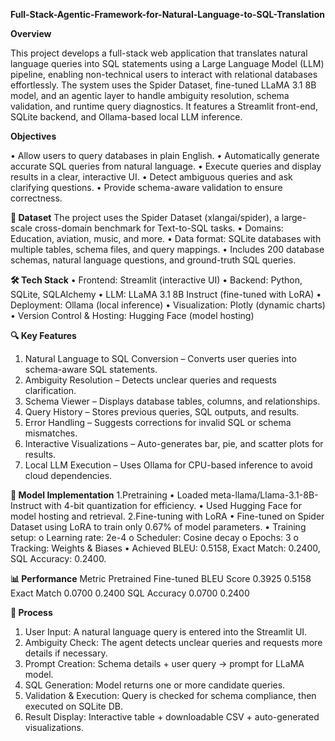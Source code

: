 **Full-Stack-Agentic-Framework-for-Natural-Language-to-SQL-Translation**

**Overview**

This project develops a full-stack web application that translates natural language queries into SQL statements using a Large Language Model (LLM) pipeline, enabling non-technical users to interact with relational databases effortlessly. The system uses the Spider Dataset, fine-tuned LLaMA 3.1 8B model, and an agentic layer to handle ambiguity resolution, schema validation, and runtime query diagnostics. It features a Streamlit front-end, SQLite backend, and Ollama-based local LLM inference.

**Objectives**

•	Allow users to query databases in plain English.
•	Automatically generate accurate SQL queries from natural language.
•	Execute queries and display results in a clear, interactive UI.
•	Detect ambiguous queries and ask clarifying questions.
•	Provide schema-aware validation to ensure correctness.

**📂 Dataset**
The project uses the Spider Dataset (xlangai/spider), a large-scale cross-domain benchmark for Text-to-SQL tasks.
•	Domains: Education, aviation, music, and more.
•	Data format: SQLite databases with multiple tables, schema files, and query mappings.
•	Includes 200 database schemas, natural language questions, and ground-truth SQL queries.

**🛠 Tech Stack**
•	Frontend: Streamlit (interactive UI)
•	Backend: Python, SQLite, SQLAlchemy
•	LLM: LLaMA 3.1 8B Instruct (fine-tuned with LoRA)
•	Deployment: Ollama (local inference)
•	Visualization: Plotly (dynamic charts)
•	Version Control & Hosting: Hugging Face (model hosting)

**🔍 Key Features**
1.	Natural Language to SQL Conversion – Converts user queries into schema-aware SQL statements.
2.	Ambiguity Resolution – Detects unclear queries and requests clarification.
3.	Schema Viewer – Displays database tables, columns, and relationships.
4.	Query History – Stores previous queries, SQL outputs, and results.
5.	Error Handling – Suggests corrections for invalid SQL or schema mismatches.
6.	Interactive Visualizations – Auto-generates bar, pie, and scatter plots for results.
7.	Local LLM Execution – Uses Ollama for CPU-based inference to avoid cloud dependencies.
   
**🧠 Model Implementation**
1.Pretraining
•	Loaded meta-llama/Llama-3.1-8B-Instruct with 4-bit quantization for efficiency.
•	Used Hugging Face for model hosting and retrieval.
2.Fine-tuning with LoRA
•	Fine-tuned on Spider Dataset using LoRA to train only 0.67% of model parameters.
•	Training setup:
o	Learning rate: 2e-4
o	Scheduler: Cosine decay
o	Epochs: 3
o	Tracking: Weights & Biases
•	Achieved BLEU: 0.5158, Exact Match: 0.2400, SQL Accuracy: 0.2400.

**📊 Performance**
Metric	Pretrained	Fine-tuned
BLEU Score	0.3925	0.5158
Exact Match	0.0700	0.2400
SQL Accuracy	0.0700	0.2400

**🚀 Process**
1.	User Input: A natural language query is entered into the Streamlit UI.
2.	Ambiguity Check: The agent detects unclear queries and requests more details if necessary.
3.	Prompt Creation: Schema details + user query → prompt for LLaMA model.
4.	SQL Generation: Model returns one or more candidate queries.
5.	Validation & Execution: Query is checked for schema compliance, then executed on SQLite DB.
6.	Result Display: Interactive table + downloadable CSV + auto-generated visualizations.


